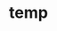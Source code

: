 ---
layout: page
title: temp
name: Veronica Finazzi
role: EpiCrossBorders PhD Student
#img: assets/img/group-members/veronica
importance: 8
#website: "/catalina/"
#scholar: "https://scholar.google.co.uk/citations?user=lkdrwm0AAAAJ&hl=en"
#github: "https://github.com/catavallejos"
#twitter: "https://twitter.com/CataVallejosM"
#blog: "https://www.blog.com"
#linkedin: "https://www.linkedin.com"
---